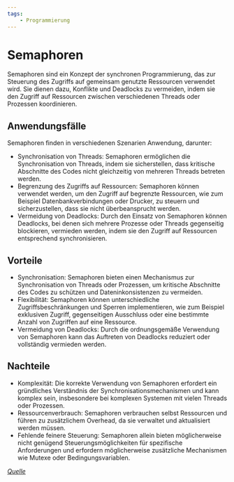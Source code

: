 ```yaml
---
tags:
    - Programmierung
---
```


# Semaphoren

Semaphoren sind ein Konzept der synchronen Programmierung, das zur Steuerung des Zugriffs auf gemeinsam genutzte Ressourcen verwendet wird. Sie dienen dazu, Konflikte und Deadlocks zu vermeiden, indem sie den Zugriff auf Ressourcen zwischen verschiedenen Threads oder Prozessen koordinieren.

## Anwendungsfälle

Semaphoren finden in verschiedenen Szenarien Anwendung, darunter:

-   Synchronisation von Threads: Semaphoren ermöglichen die Synchronisation von Threads, indem sie sicherstellen, dass kritische Abschnitte des Codes nicht gleichzeitig von mehreren Threads betreten werden.
-   Begrenzung des Zugriffs auf Ressourcen: Semaphoren können verwendet werden, um den Zugriff auf begrenzte Ressourcen, wie zum Beispiel Datenbankverbindungen oder Drucker, zu steuern und sicherzustellen, dass sie nicht überbeansprucht werden.
-   Vermeidung von Deadlocks: Durch den Einsatz von Semaphoren können Deadlocks, bei denen sich mehrere Prozesse oder Threads gegenseitig blockieren, vermieden werden, indem sie den Zugriff auf Ressourcen entsprechend synchronisieren.

## Vorteile

-   Synchronisation: Semaphoren bieten einen Mechanismus zur Synchronisation von Threads oder Prozessen, um kritische Abschnitte des Codes zu schützen und Dateninkonsistenzen zu vermeiden.
-   Flexibilität: Semaphoren können unterschiedliche Zugriffsbeschränkungen und Sperren implementieren, wie zum Beispiel exklusiven Zugriff, gegenseitigen Ausschluss oder eine bestimmte Anzahl von Zugriffen auf eine Ressource.
-   Vermeidung von Deadlocks: Durch die ordnungsgemäße Verwendung von Semaphoren kann das Auftreten von Deadlocks reduziert oder vollständig vermieden werden.

## Nachteile

-   Komplexität: Die korrekte Verwendung von Semaphoren erfordert ein gründliches Verständnis der Synchronisationsmechanismen und kann komplex sein, insbesondere bei komplexen Systemen mit vielen Threads oder Prozessen.
-   Ressourcenverbrauch: Semaphoren verbrauchen selbst Ressourcen und führen zu zusätzlichem Overhead, da sie verwaltet und aktualisiert werden müssen.
-   Fehlende feinere Steuerung: Semaphoren allein bieten möglicherweise nicht genügend Steuerungsmöglichkeiten für spezifische Anforderungen und erfordern möglicherweise zusätzliche Mechanismen wie Mutexe oder Bedingungsvariablen.

_[Quelle](https://www.scaler.com/topics/operating-system/semaphore-in-os/)_
